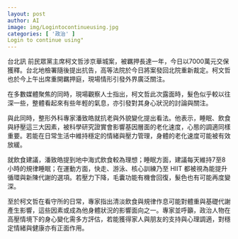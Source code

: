 ```yaml
---
layout: post
author: AI
image: img/Logintocontinueusing.jpg
categories: [ '政治' ]
Login to continue using"
---
```

台北訊 前民眾黨主席柯文哲涉京華城案，被羈押長達一年，今日以7000萬元交保獲釋。台北地檢署隨後提出抗告，高等法院於今日將案發回北院重新裁定。柯文哲也於今上午出席重開羈押庭，現場情形引發外界廣泛關注。

在多數媒體聚焦的同時，現場觀察人士指出，柯文哲此次露面時，髮色似乎較以往深一些，整體看起來有些年輕的氣息，亦引發對其身心狀況的討論與關注。

與此同時，整形外科專家潘致皓就抗老與外貌變化提出看法。他表示，睡眠、飲食與紓壓這三大因素，被科學研究證實會影響基因層面的老化速度，心態的調適同樣重要。若能在日常生活中維持穩定的情緒與壓力管理，身體的老化速度可能被有效放緩。

就飲食建議，潘致皓提到地中海式飲食較為理想；睡眠方面，建議每天維持7至8小時的規律睡眠；在運動方面，快走、游泳、核心訓練乃至 HIIT 都被視為能提升循環與新陳代謝的選項。若壓力下降，毛囊功能有機會回復，髮色也有可能再度變深。

至於柯文哲在看守所的日常，專家指出清淡飲食與規律作息可能對體重與基礎代謝產生影響，這些因素或成為他身體狀況的影響面向之一。專家並呼籲，政治人物在高壓情境下的身心變化需多方評估，若能獲得家人與朋友的支持與心理調適，對穩定情緒與健康亦有正面作用。
